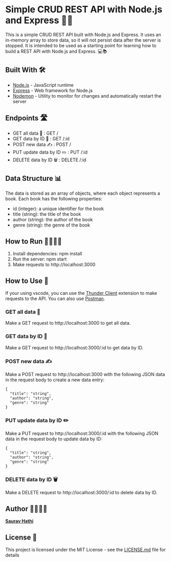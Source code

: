 # Simple CRUD REST API with Node.js and Express 📝🚀

This is a simple CRUD REST API built with Node.js and Express. It uses an in-memory array to store data, so it will not persist data after the server is stopped. It is intended to be used as a starting point for learning how to build a REST API with Node.js and Express. 💻📚

## Built With 🛠️
- [Node.js](https://nodejs.org/en/) - JavaScript runtime
- [Express](https://expressjs.com/) - Web framework for Node.js
- [Nodemon](https://nodemon.io/) - Utility to monitor for changes and automatically restart the server

## Endpoints 🛣️
- GET all data 📄 : GET /
- GET data by ID 🔎 : GET /:id
- POST new data ✍️ : POST /
- PUT update data by ID ✏️ : PUT /:id
- DELETE data by ID 🗑️ : DELETE /:id

## Data Structure 📊
The data is stored as an array of objects, where each object represents a book. Each book has the following properties:

- id (integer): a unique identifier for the book
- title (string): the title of the book
- author (string): the author of the book
- genre (string): the genre of the book

## How to Run 🏃‍♀️🏃‍♂️
1. Install dependencies: npm install
2. Run the server: npm start
3. Make requests to http://localhost:3000

## How to Use 🤔

If your using vscode, you can use the [Thunder Client](https://marketplace.visualstudio.com/items?itemName=rangav.vscode-thunder-client) extension to make requests to the API. You can also use [Postman](https://www.postman.com/).

### GET all data 📄
Make a GET request to http://localhost:3000 to get all data.

### GET data by ID 🔎
Make a GET request to http://localhost:3000/:id to get data by ID.

### POST new data ✍️
Make a POST request to http://localhost:3000 with the following JSON data in the request body to create a new data entry:

```
{
  "title": "string",
  "author": "string",
  "genre": "string"
}
```

### PUT update data by ID ✏️
Make a PUT request to http://localhost:3000/:id with the following JSON data in the request body to update data by ID:

```
{
  "title": "string",
  "author": "string",
  "genre": "string"
}
```

### DELETE data by ID 🗑️
Make a DELETE request to http://localhost:3000/:id to delete data by ID.

## Author 👩‍💻👨‍💻
**[Saurav Hathi](https://github.com/sauravhathi)**

## License 📄
This project is licensed under the MIT License - see the [LICENSE.md](https://github.com/sauravhathi/nodejs-express-crud-api/blob/master/LICENSE) file for details